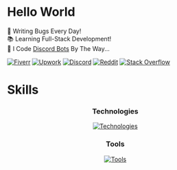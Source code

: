 # Hello World

🐛 Writing Bugs Every Day!\
📚 Learning Full-Stack Development!\
🤖 I Code [Discord Bots](https://www.fiverr.com/s/xXKpg2D) By The Way...

<a href="https://www.fiverr.com/skywolfxp"><img alt="Fiverr" src="https://img.shields.io/badge/%40skywolfxp-%231DBF73?style=flat-square&logo=fiverr&logoColor=FFFFFF&logoSize=auto"></a>
<a href="https://www.upwork.com/freelancers/~013d98c8a8af272cbb"><img alt="Upwork" src="https://img.shields.io/badge/Omar_D.-%236FDA44?style=flat-square&logo=upwork&logoColor=FFFFFF"></a>
<a href="https://discord.com/users/974748803305455627"><img alt="Discord" src="https://img.shields.io/badge/%40skywolfxp.me-%235865F2?style=flat-square&logo=discord&logoColor=FFFFFF"></a>
<a href="https://www.reddit.com/user/skywolfxp"><img alt="Reddit" src="https://img.shields.io/badge/u%2Fskywolfxp-%23FF4500?style=flat-square&logo=reddit&logoColor=FFFFFF"></a>
<a href="https://stackoverflow.com/users/16410630"><img alt="Stack Overflow" src="https://img.shields.io/badge/SkyWolfXP-%23F58025?style=flat-square&logo=stackoverflow&logoColor=FFFFFF"></a>

# Skills

<h3 align="center">Technologies</h3>

<p align="center">
    <a href="https://github.com/SkyWolfXP">
        <img alt="Technologies" align="center" src="https://go-skill-icons.vercel.app/api/icons?i=java,javascript,typescript,html,css,spring,junit,nextjs,react,tailwind,postgresql,mysql,redis,nodejs,heroku&theme=dark&perline=7&titles=true" />
    </a>
</p>

<h3 align="center">Tools</h3>

<p align="center">
    <a href="https://github.com/SkyWolfXP">
        <img alt="Tools" src="https://go-skill-icons.vercel.app/api/icons?i=idea,vscodium,git,maven,gradle,npm,gimp&theme=dark&perline=7&titles=true" />
    </a>
</p>